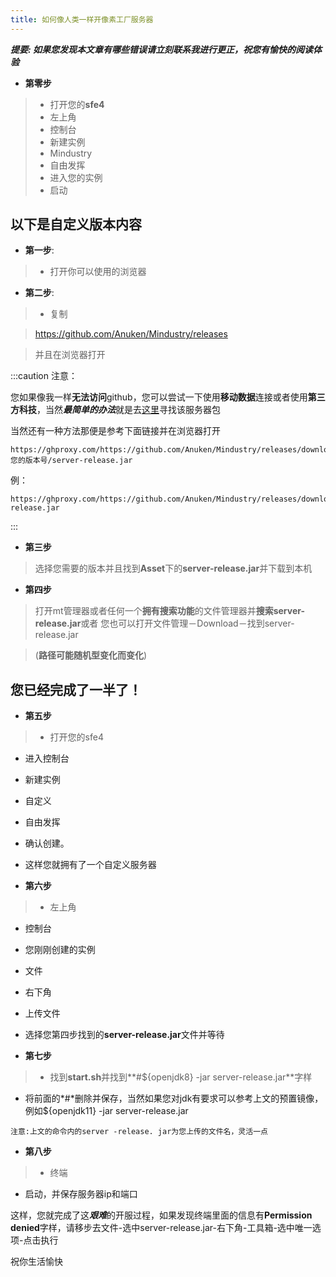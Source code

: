 ```yaml
---
title: 如何像人类一样开像素工厂服务器
---
```

***提要: 如果您发现本文章有哪些错误请立刻联系我进行更正，祝您有愉快的阅读体验***

- **第零步**

> - 打开您的**sfe4**
> - 左上角
> - 控制台
> - 新建实例
> - Mindustry
> - 自由发挥
> - 进入您的实例
> - 启动

以下是自定义版本内容
------
- **第一步**:

> - 打开你可以使用的浏览器

- **第二步**:

> - 复制

 > https://github.com/Anuken/Mindustry/releases

> 并且在浏览器打开

:::caution  注意：

您如果像我一样**无法访问**github，您可以尝试一下使用**移动数据**连接或者使用**第三方科技**，当然***最简单的办法***就是去[这里](www.baidu.com)寻找该服务器包

当然还有一种方法那便是参考下面链接并在浏览器打开
```
https://ghproxy.com/https://github.com/Anuken/Mindustry/releases/download/v您的版本号/server-release.jar
```
例：
```
https://ghproxy.com/https://github.com/Anuken/Mindustry/releases/download/v145.1/server-release.jar
```
:::

- **第三步**

> 选择您需要的版本并且找到**Asset**下的**server-release.jar**并下载到本机

- **第四步**

> 打开mt管理器或者任何一个**拥有搜索功能**的文件管理器并**搜索server-release.jar**或者 您也可以打开文件管理－Download－找到server-release.jar

>(**路径可能随机型变化而变化**)

您已经完成了一半了！
------
- **第五步**

> - 打开您的sfe4
- 进入控制台
- 新建实例
- 自定义
- 自由发挥
- 确认创建。
- 这样您就拥有了一个自定义服务器

- **第六步**

> - 左上角
- 控制台
- 您刚刚创建的实例
- 文件
- 右下角
- 上传文件
- 选择您第四步找到的**server-release.jar**文件并等待

- **第七步**

> - 找到**start.sh**并找到**#${openjdk8} -jar server-release.jar**字样
- 将前面的*#*删除并保存，当然如果您对jdk有要求可以参考上文的预置镜像，例如${openjdk11} -jar server-release.jar
```
注意:上文的命令内的server -release. jar为您上传的文件名，灵活一点
```

- **第八步**

> - 终端
- 启动，并保存服务器ip和端口

这样，您就完成了这***艰难***的开服过程，如果发现终端里面的信息有**Permission denied**字样，请移步去文件-选中server-release.jar-右下角-工具箱-选中唯一选项-点击执行

祝你生活愉快
